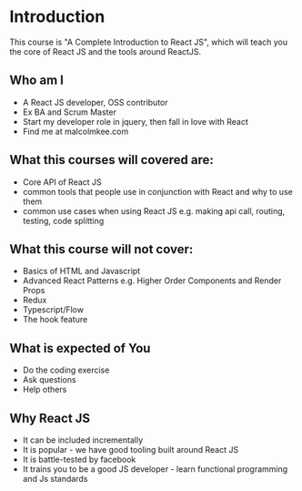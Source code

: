 # Introduction

This course is "A Complete Introduction to React JS", which will teach you the core of React JS and the tools around ReactJS.

## Who am I

- A React JS developer, OSS contributor
- Ex BA and Scrum Master
- Start my developer role in jquery, then fall in love with React
- Find me at malcolmkee.com

## What this courses will covered are:

- Core API of React JS
- common tools that people use in conjunction with React and why to use them
- common use cases when using React JS e.g. making api call, routing, testing, code splitting

## What this course will not cover:

- Basics of HTML and Javascript
- Advanced React Patterns e.g. Higher Order Components and Render Props
- Redux
- Typescript/Flow
- The hook feature

## What is expected of You

- Do the coding exercise
- Ask questions
- Help others

## Why React JS

- It can be included incrementally
- It is popular - we have good tooling built around React JS
- It is battle-tested by facebook
- It trains you to be a good JS developer - learn functional programming and Js standards
